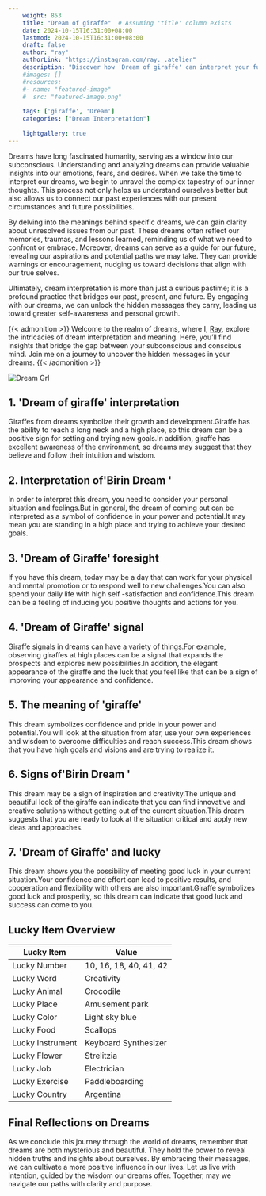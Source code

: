 ```yaml
---
    weight: 853
    title: "Dream of giraffe"  # Assuming 'title' column exists
    date: 2024-10-15T16:31:00+08:00
    lastmod: 2024-10-15T16:31:00+08:00
    draft: false
    author: "ray"
    authorLink: "https://instagram.com/ray._.atelier"
    description: "Discover how 'Dream of giraffe' can interpret your future and uncover its significant meanings in your life."
    #images: []
    #resources:
    #- name: "featured-image"
    #  src: "featured-image.png"
    
    tags: ['giraffe', 'Dream']
    categories: ["Dream Interpretation"]
    
    lightgallery: true
---
```

    
Dreams have long fascinated humanity, serving as a window into our subconscious. Understanding and analyzing dreams can provide valuable insights into our emotions, fears, and desires. When we take the time to interpret our dreams, we begin to unravel the complex tapestry of our inner thoughts. This process not only helps us understand ourselves better but also allows us to connect our past experiences with our present circumstances and future possibilities.

By delving into the meanings behind specific dreams, we can gain clarity about unresolved issues from our past. These dreams often reflect our memories, traumas, and lessons learned, reminding us of what we need to confront or embrace. Moreover, dreams can serve as a guide for our future, revealing our aspirations and potential paths we may take. They can provide warnings or encouragement, nudging us toward decisions that align with our true selves.

Ultimately, dream interpretation is more than just a curious pastime; it is a profound practice that bridges our past, present, and future. By engaging with our dreams, we can unlock the hidden messages they carry, leading us toward greater self-awareness and personal growth.

{{< admonition >}}
Welcome to the realm of dreams, where I, [Ray](https://instagram.com/ray._.atelier), explore the intricacies of dream interpretation and meaning. Here, you’ll find insights that bridge the gap between your subconscious and conscious mind. Join me on a journey to uncover the hidden messages in your dreams.
{{< /admonition >}}

![Dream Grl](https://cdn.pixabay.com/photo/2017/11/02/03/35/gothic-2910057_1280.jpg "Dream Grl")

## 1. 'Dream of giraffe' interpretation
Giraffes from dreams symbolize their growth and development.Giraffe has the ability to reach a long neck and a high place, so this dream can be a positive sign for setting and trying new goals.In addition, giraffe has excellent awareness of the environment, so dreams may suggest that they believe and follow their intuition and wisdom.

## 2. Interpretation of'Birin Dream '
In order to interpret this dream, you need to consider your personal situation and feelings.But in general, the dream of coming out can be interpreted as a symbol of confidence in your power and potential.It may mean you are standing in a high place and trying to achieve your desired goals.

## 3. 'Dream of Giraffe' foresight
If you have this dream, today may be a day that can work for your physical and mental promotion or to respond well to new challenges.You can also spend your daily life with high self -satisfaction and confidence.This dream can be a feeling of inducing you positive thoughts and actions for you.

## 4. 'Dream of Giraffe' signal
Giraffe signals in dreams can have a variety of things.For example, observing giraffes at high places can be a signal that expands the prospects and explores new possibilities.In addition, the elegant appearance of the giraffe and the luck that you feel like that can be a sign of improving your appearance and confidence.

## 5. The meaning of 'giraffe'
This dream symbolizes confidence and pride in your power and potential.You will look at the situation from afar, use your own experiences and wisdom to overcome difficulties and reach success.This dream shows that you have high goals and visions and are trying to realize it.

## 6. Signs of'Birin Dream '
This dream may be a sign of inspiration and creativity.The unique and beautiful look of the giraffe can indicate that you can find innovative and creative solutions without getting out of the current situation.This dream suggests that you are ready to look at the situation critical and apply new ideas and approaches.

## 7. 'Dream of Giraffe' and lucky
This dream shows you the possibility of meeting good luck in your current situation.Your confidence and effort can lead to positive results, and cooperation and flexibility with others are also important.Giraffe symbolizes good luck and prosperity, so this dream can indicate that good luck and success can come to you.

## Lucky Item Overview
| Lucky Item          | Value              |
|---------------|--------------------|
| Lucky Number        | 10, 16, 18, 40, 41, 42  |
| Lucky Word          | Creativity |
| Lucky Animal        | Crocodile |
| Lucky Place         | Amusement park     |
| Lucky Color         | Light sky blue     |
| Lucky Food          | Scallops      |
| Lucky Instrument    | Keyboard Synthesizer |
| Lucky Flower        | Strelitzia    |
| Lucky Job           | Electrician       |
| Lucky Exercise      | Paddleboarding  |
| Lucky Country       | Argentina    |


##  Final Reflections on Dreams

As we conclude this journey through the world of dreams, remember that dreams are both mysterious and beautiful. They hold the power to reveal hidden truths and insights about ourselves. By embracing their messages, we can cultivate a more positive influence in our lives. Let us live with intention, guided by the wisdom our dreams offer. Together, may we navigate our paths with clarity and purpose.

